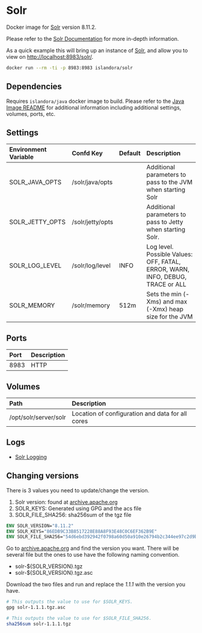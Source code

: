 # Solr

Docker image for [Solr] version 8.11.2.

Please refer to the [Solr Documentation] for more in-depth information.

As a quick example this will bring up an instance of [Solr], and allow you
to view on <http://localhost:8983/solr/>.

```bash
docker run --rm -ti -p 8983:8983 islandora/solr
```

## Dependencies

Requires `islandora/java` docker image to build. Please refer to the
[Java Image README](../java/README.md) for additional information including
additional settings, volumes, ports, etc.

## Settings

| Environment Variable | Confd Key        | Default | Description                                                                    |
| :------------------- | :--------------- | :------ | :----------------------------------------------------------------------------- |
| SOLR_JAVA_OPTS       | /solr/java/opts  |         | Additional parameters to pass to the JVM when starting Solr                    |
| SOLR_JETTY_OPTS      | /solr/jetty/opts |         | Additional parameters to pass to Jetty when starting Solr.                     |
| SOLR_LOG_LEVEL       | /solr/log/level  | INFO    | Log level. Possible Values: OFF, FATAL, ERROR, WARN, INFO, DEBUG, TRACE or ALL |
| SOLR_MEMORY          | /solr/memory     | 512m    | Sets the min (-Xms) and max (-Xmx) heap size for the JVM                       |

## Ports

| Port | Description |
| :--- | :---------- |
| 8983 | HTTP        |

## Volumes

| Path                  | Description                                      |
| :-------------------- | :----------------------------------------------- |
| /opt/solr/server/solr | Location of configuration and data for all cores |

## Logs

- [Solr Logging]

[Solr Documentation]: https://lucene.apache.org/solr/guide/7_1/
[Solr Logging]: https://lucene.apache.org/solr/guide/7_1/configuring-logging.html
[Solr]: https://lucene.apache.org/solr/

## Changing versions

There is 3 values you need to update/change the version. 
1. Solr version: found at [archive.apache.org](https://archive.apache.org/dist/lucene/solr)
1. SOLR_KEYS: Generated using GPG and the acs file
1. SOLR_FILE_SHA256: sha256sum of the tgz file

```dockerfile
ENV SOLR_VERSION="8.11.2"
ENV SOLR_KEYS="86EDB9C33B8517228E88A8F93E48C0C6EF362B9E"
ENV SOLR_FILE_SHA256="54d6ebd392942f0798a60d50a910e26794b2c344ee97c2d9b50e678a7066d3a6"
```

Go to [archive.apache.org](https://archive.apache.org/dist/lucene/solr) and find the version you want. There will be several file but the ones to use have the following naming convention.

* solr-${SOLR_VERSION}.tgz
* solr-${SOLR_VERSION}.tgz.asc

Download the two files and run and replace the _1.1.1_ with the version you have.

```bash
# This outputs the value to use for $SOLR_KEYS.
gpg solr-1.1.1.tgz.asc

# This outputs the value to use for $SOLR_FILE_SHA256.
sha256sum solr-1.1.1.tgz
```
